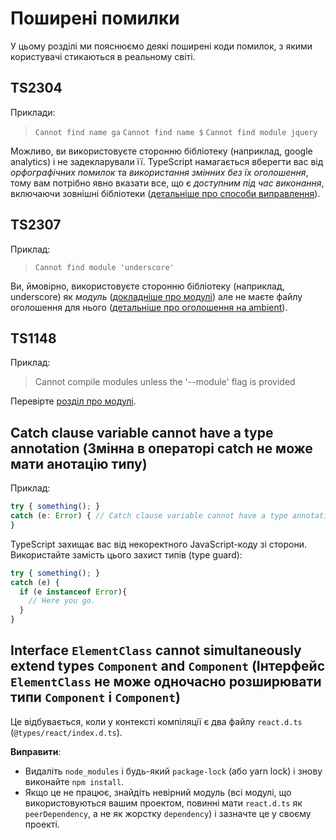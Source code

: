 # Поширені помилки
У цьому розділі ми пояснюємо деякі поширені коди помилок, з якими користувачі стикаються в реальному світі.

## TS2304
Приклади:
> `Cannot find name ga`
> `Cannot find name $`
> `Cannot find module jquery`

Можливо, ви використовуєте сторонню бібліотеку (наприклад, google analytics) і не задекларували її. TypeScript намагається вберегти вас від *орфографічних помилок* та *використання змінних без їх оголошення*, тому вам потрібно явно вказати все, що є *доступним під час виконання*, включаючи зовнішні бібліотеки ([детальніше про способи виправлення][ambient]).

## TS2307
Приклад:
> `Cannot find module 'underscore'`

Ви, ймовірно, використовуєте сторонню бібліотеку (наприклад, underscore) як *модуль* ([докладніше про модулі][modules]) але не маєте файлу оголошення для нього ([детальніше про оголошення на ambient][ambient]).

## TS1148
Приклад:
> Cannot compile modules unless the '--module' flag is provided

Перевірте [розділ про модулі][modules].

## Catch clause variable cannot have a type annotation (Змінна в операторі catch не може мати анотацію типу)
Приклад:
```js
try { something(); }
catch (e: Error) { // Catch clause variable cannot have a type annotation
}
```
TypeScript захищає вас від некоректного JavaScript-коду зі сторони. Використайте замість цього захист типів (type guard):
```js
try { something(); }
catch (e) {
  if (e instanceof Error){
    // Here you go.
  }
}
```

## Interface `ElementClass` cannot simultaneously extend types `Component` and `Component` (Інтерфейс `ElementClass` не може одночасно розширювати типи `Component` і `Component`)
Це відбувається, коли у контексті компіляції є два файлу `react.d.ts` (`@types/react/index.d.ts`).

**Виправити**:
* Видаліть `node_modules` і будь-який `package-lock` (або yarn lock) і знову виконайте `npm install`.
* Якщо це не працює, знайдіть невірний модуль (всі модулі, що використовуються вашим проектом, повинні мати `react.d.ts` як `peerDependency`, а не як жорстку `dependency`) і зазначте це у своєму проекті.


[ambient]: ../types/ambient/d.ts.md
[modules]: ../project/modules.md
